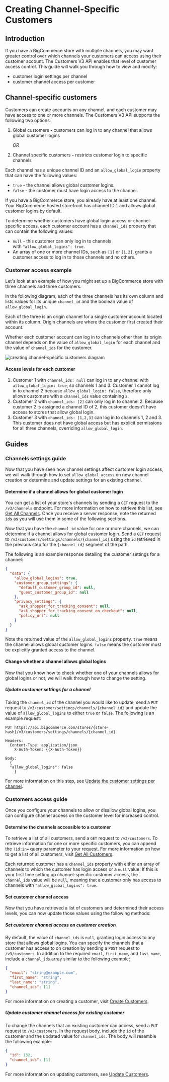 # Creating Channel-Specific Customers

## Introduction

If you have a BigCommerce store with multiple channels, you may want greater control over which channels your customers can access using their customer account. The Customers V3 API enables that level of customer access control. This guide will walk you through how to view and modify:

- customer login settings per channel
- customer channel access per customer

## Channel-specific customers

Customers can create accounts on any channel, and each customer may have access to one or more channels. The Customers V3 API supports the following two options:

1. Global customers **-** customers can log in to any channel that allows global customer logins

   _OR_

2. Channel specific customers **-** restricts customer login to specific channels

Each channel has a unique channel ID and an `allow_global_login` property that can have the following values:

- `true` - the channel allows global customer logins.
- `false` - the customer must have login access to the channel.

If you have a BigCommerce store, you already have at least one channel. Your BigCommerce hosted storefront has channel ID `1` and allows global customer logins by default.

To determine whether customers have global login access or channel-specific access, each customer account has a `channel_ids` property that can contain the following values:

- `null` - this customer can only log in to channels with `"allow_global_logins": true`.
- An array of one or more channel IDs, such as `[1]` or `[1,2]`, grants a customer access to log in to those channels and no others.

### Customer access example

Let's look at an example of how you might set up a BigCommerce store with three channels and three customers.

In the following diagram, each of the three channels has its own column and lists values for its unique `channel_id` and the boolean value of `allow_global_login`.

Each of the three is an origin channel for a single customer account located within its column. Origin channels are where the customer first created their account.

Whether each customer account can log in to channels other than its origin channel depends on the value of `allow_global_login` for each channel and the value of `channel_ids` for the customer.

![creating channel-specific customers diagram](https://storage.googleapis.com/bigcommerce-production-dev-center/images/channel-specific-customers.png)

#### Access levels for each customer

1. Customer 1 with `channel_ids: null` can log in to any channel with `allow_global_login: true`, so channels 1 and 3. Customer 1 cannot log in to channel 2 because `allow_global_login: false`, therefore only allows customers with a `channel_ids` value containing `2`.
2. Customer 2 with `channel_ids: [2]` can only log in to channel 2. Because customer 2 is assigned a channel ID of 2, this customer doesn't have access to stores that allow global login.
3. Customer 3 with `channel_ids: [1,2,3]` can log in to channels 1, 2 and 3. This customer does not have global access but has explicit permissions for all three channels, overriding `allow_global_login`.

## Guides

### Channels settings guide

Now that you have seen how channel settings affect customer login access, we will walk through how to set `allow_global_access` on new channel creation or determine and update settings for an existing channel.

#### Determine if a channel allows for global customer login

You can get a list of your store's channels by sending a `GET` request to the `/v3/channels` endpoint. For more information on how to retrieve this list, see [Get All Channels](/api-reference/store-management/channels/channels/listchannels). Once you receive a server response, note the returned `id`s as you will use them in some of the following sections.

Now that you have the `channel_id` value for one or more channels, we can determine if a channel allows for global customer login. Send a `GET` request to `/v3/customers/settings/channels/{channel_id}` using the `id` retrieved in the previous step for the `{channel_id}` segment of the path.

The following is an example response detailing the customer settings for a channel:

```json
{
  "data": {
    "allow_global_logins": true,
    "customer_group_settings": {
      "default_customer_group_id": null,
      "guest_customer_group_id": null
    },
    "privacy_settings": {
      "ask_shopper_for_tracking_consent": null,
      "ask_shopper_for_tracking_consent_on_checkout": null,
      "policy_url": null
    }
  }
}
```

Note the returned value of the `allow_global_logins` property. `true` means the channel allows global customer logins. `false` means the customer must be explicitly granted access to the channel.

#### Change whether a channel allows global logins

Now that you know how to check whether one of your channels allows for global logins or not, we will walk through how to change the setting.

##### Update customer settings for a channel

Taking the `channel_id` of the channel you would like to update, send a `PUT` request to `/v3/customer/settings/channels/{channel_id}` and update the value of `allow_global_logins` to either `true` or `false`. The following is an example request:

```
PUT https://api.bigcommerce.com/stores/{store-hash}/v3/customers/settings/channels/{channel_id}

Headers:
  Content-Type: application/json
	X-Auth-Token: {{X-Auth-Token}}

Body:
  {
  "allow_global_logins": false
	}
```

For more information on this step, see [Update the customer settings per channel](/api-reference/store-management/customers-v3/customer-settings-channel/customersettingschannelput).

### Customers access guide

Once you configure your channels to allow or disallow global logins, you can configure channel access on the customer level for increased control.

#### Determine the channels accessible to a customer

To retrieve a list of all customers, send a `GET` request to `/v3/customers`. To retrieve information for one or more specific customers, you can append the `?id:in=` query parameter to your request. For more information on how to get a list of all customers, visit [Get All Customers](/api-reference/store-management/customers-v3/customers/customersget).

Each returned customer has a `channel_ids` property with either an array of channels to which the customer has login access or a `null` value. If this is your first time setting up channel-specific customer access, the `channel_ids` value will be `null`, meaning that a customer only has access to channels with `"allow_global_logins": true`.

#### Set customer channel access

Now that you have retrieved a list of customers and determined their access levels, you can now update those values using the following methods:

##### Set customer channel access on customer creation

By default, the value of `channel_ids` is `null`, granting login access to any store that allows global logins. You can specify the channels that a customer has access to on creation by sending a `POST` request to `/v3/customers`. In addition to the required `email`, `first_name`, and `last_name`, include a `channel_ids` array similar to the following example:

```json
{
  "email": "string@example.com",
  "first_name": "string",
  "last_name": "string",
  "channel_ids": [1]
}
```

For more information on creating a customer, visit [Create Customers](/api-reference/store-management/customers-v3/customers/customerspost).

##### Update customer channel access for existing customer

To change the channels that an existing customer can access, send a `PUT` request to `/v3/customers`. In the request body, include the `id` of the customer and the updated value for `channel_ids`. The body will resemble the following example:

```json
{
  "id": 132,
  "channel_ids": [1]
}
```

For more information on updating customers, see [Update Customers](/api-reference/store-management/customers-v3/customers/customersput).
